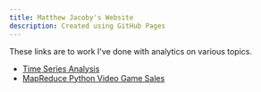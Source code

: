 ```yaml
---
title: Matthew Jacoby's Website
description: Created using GitHub Pages
---
```




These links are to work I've done with analytics on various topics.

- [Time Series Analysis](/timeseries/index.md)
- [MapReduce Python Video Game Sales](http://github.com/mpjacoby/MRJobVideoGameSales)
